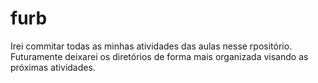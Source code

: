 # furb
Irei commitar todas as minhas atividades das aulas nesse rpositório. Futuramente deixarei os diretórios de forma mais organizada visando as próximas atividades.
